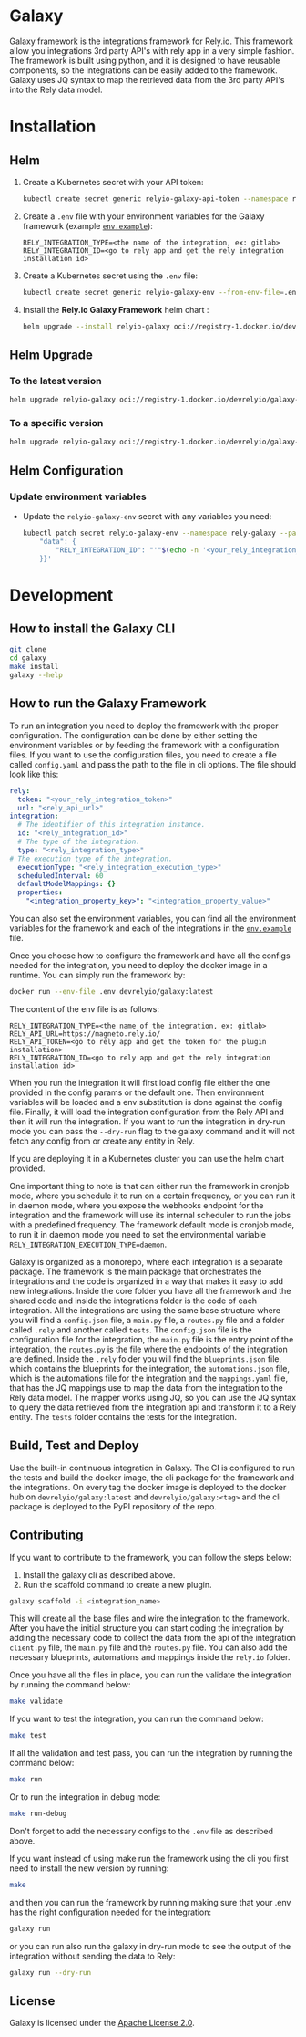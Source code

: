 # Galaxy

Galaxy framework is the integrations framework for Rely.io. This framework allow you integrations 3rd party API's
with rely app in a very simple fashion. The framework is built using python, and it is designed to have reusable components,
so the integrations can be easily added to the framework. Galaxy uses JQ syntax to map the retrieved data from the 3rd party API's
into the Rely data model.

# Installation

## Helm

1. Create a Kubernetes secret with your API token:

   ```bash
   kubectl create secret generic relyio-galaxy-api-token --namespace rely-galaxy --from-literal=API_TOKEN="YOUR-API-TOKEN"
   ```

2. Create a `.env` file with your environment variables for the Galaxy framework (example [`env.example`](env.example)):

   ```dotenv
   RELY_INTEGRATION_TYPE=<the name of the integration, ex: gitlab>
   RELY_INTEGRATION_ID=<go to rely app and get the rely integration installation id>
   ```

3. Create a Kubernetes secret using the `.env` file:

   ```bash
   kubectl create secret generic relyio-galaxy-env --from-env-file=.env --namespace rely-galaxy
   ```

4. Install the **Rely.io Galaxy Framework** helm chart :

   ```bash
   helm upgrade --install relyio-galaxy oci://registry-1.docker.io/devrelyio/galaxy-helm -n rely-galaxy
   ```

## Helm Upgrade

### To the latest version

```bash
helm upgrade relyio-galaxy oci://registry-1.docker.io/devrelyio/galaxy-helm -n rely-galaxy
```

### To a specific version

```bash
helm upgrade relyio-galaxy oci://registry-1.docker.io/devrelyio/galaxy-helm -n rely-galaxy --version 1.0.0
```

## Helm Configuration

### Update environment variables

- Update the `relyio-galaxy-env` secret with any variables you need:

  ```bash
  kubectl patch secret relyio-galaxy-env --namespace rely-galaxy --patch '{
      "data": {
          "RELY_INTEGRATION_ID": "'"$(echo -n '<your_rely_integration_id>' | base64)"'"
      }}'
  ```

# Development

## How to install the Galaxy CLI

```bash
git clone
cd galaxy
make install
galaxy --help
```

## How to run the Galaxy Framework

To run an integration you need to deploy the framework with the proper configuration. The configuration can be done by either
setting the environment variables or by feeding the framework with a configuration files. If you want to use the configuration files,
you need to create a file called `config.yaml` and pass the path to the file in cli options. The file should look like this:

```yaml
rely:
  token: "<your_rely_integration_token>"
  url: "<rely_api_url>"
integration:
  # The identifier of this integration instance.
  id: "<rely_integration_id>"
  # The type of the integration.
  type: "<rely_integration_type>"
# The execution type of the integration.
  executionType: "<rely_integration_execution_type>"
  scheduledInterval: 60
  defaultModelMappings: {}
  properties:
    "<integration_property_key>": "<integration_property_value>"

```

You can also set the environment variables, you can find all the environment variables for the framework and each of
the integrations in the [`env.example`](env.example) file.

Once you choose how to configure the framework and have all the configs needed for the integration, you need to deploy the
docker image in a runtime. You can simply run the framework by:

```bash
docker run --env-file .env devrelyio/galaxy:latest
```

The content of the env file is as follows:

```dotenv
RELY_INTEGRATION_TYPE=<the name of the integration, ex: gitlab>
RELY_API_URL=https://magneto.rely.io/
RELY_API_TOKEN=<go to rely app and get the token for the plugin installation>
RELY_INTEGRATION_ID=<go to rely app and get the rely integration installation id>
```

When you run the integration it will first load config file either the one provided in the config params or the default one.
Then environment variables will be loaded and a env substitution is done against the config file.
Finally, it will load the integration configuration from the Rely API and then it will run the integration.
If you want to run the integration in dry-run mode you can pass the `--dry-run` flag to the galaxy command and it will not
fetch any config from or create any entity in Rely.

If you are deploying it in a Kubernetes cluster you can use the helm chart provided.

One important thing to note is that can either run the framework in cronjob mode, where you schedule it to run on a certain frequency,
 or you can run it in daemon mode, where you expose the webhooks endpoint for the integration and the framework will use its internal scheduler
to run the jobs with a predefined frequency. The framework default mode is cronjob mode, to run it in daemon mode you need to set the environmental variable
`RELY_INTEGRATION_EXECUTION_TYPE=daemon`.

Galaxy is organized as a monorepo, where each integration is a separate package. The framework is the main package that orchestrates the integrations
and the code is organized in a way that makes it easy to add new integrations. Inside the core folder you have all the framework and the shared code
and inside the integrations folder is the code of each integration. All the integrations are using the same base structure
where you will find a `config.json` file,
a `main.py` file, a `routes.py` file and a folder called `.rely` and another called `tests`.
The `config.json` file is the configuration file for the integration, the `main.py` file is the entry point of the integration,
the `routes.py` is the file where the endpoints of the integration are defined. Inside the `.rely` folder you will find the
`blueprints.json` file, which contains the blueprints for the integration, the `automations.json` file, which is the
automations file for the integration and the `mappings.yaml` file,
that has the JQ mappings use to map the data from the integration to the Rely data model.
The mapper works using JQ, so you can use the JQ syntax to query the data retrieved
from the integration api and transform it to a Rely entity. The `tests` folder contains the tests for the integration.

## Build, Test and Deploy

Use the built-in continuous integration in Galaxy. The CI is configured to run the tests and build the docker image,
the cli package for the framework and the integrations. On every tag the docker image is deployed to the docker hub on
`devrelyio/galaxy:latest` and `devrelyio/galaxy:<tag>` and the cli package is deployed to the PyPI repository of the repo.

## Contributing

If you want to contribute to the framework, you can follow the steps below:

1. Install  the galaxy cli as described above.
2. Run the scaffold  command to create a new plugin.

```bash
galaxy scaffold -i <integration_name>
```

This will create all the base files and wire the integration to the framework. After you have the initial structure you can start coding the integration
by adding the necessary code to collect the data from the api of the integration `client.py` file, the `main.py` file and the `routes.py` file.
You can also add the necessary blueprints, automations and mappings inside the `rely.io` folder.

Once you have all the files in place, you can run the validate the integration by running the command below:

```bash
make validate
```

If you want to test the integration, you can run the command below:

```bash
make test
```

If all the validation and test pass, you can run the integration by running the command below:

```bash
make run
```

Or to run the integration in debug mode:

```bash
make run-debug
```

Don't forget to add the necessary configs to the `.env` file as described above.

If you want instead of using make run the framework using the cli you first need to install the new version by running:

```bash
make
```

and then you can run the framework by running making sure that your .env has the right configuration needed for the integration:

```bash
galaxy run
```

or you can run also run the galaxy in dry-run mode to see the output of the integration without sending the data to Rely:

```bash
galaxy run --dry-run
```

## License

Galaxy is licensed under the [Apache License 2.0](LICENSE).
